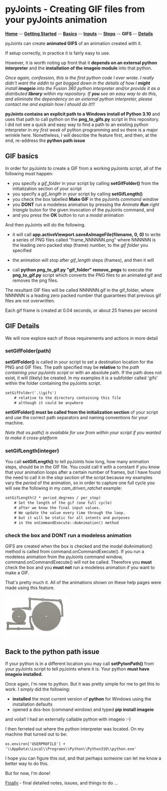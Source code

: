 # pyJoints - Creating GIF files from your pyJoints animation

**[Home](readme.md)** --
**[Getting Started](getting_started.md)** --
**[Basics](basics.md)** --
**[Inputs](inputs.md)** --
**[Steps](steps.md)** --
**GIFS** --
**[Details](details.md)**

pyJoints can create **animated GIFS** of an animation created with it.

If setup correctly, in practice it is fairly easy to use.

However, it is worth noting up front that it **depends on an
external python interpreter** and the **installation of the
imageio module** into that python.

*Once again, confession, this is the first python code I ever wrote.
I really didn't want the addIn to get bogged down in the details of
how I **might** install **imageio** into the Fusion 360 python interpreter
and/or provide it as a distributed **library** within my repository.
If **you** see an easy way to do this, and eliminate the dependency
on an external python interpreter, please contact me and explain
how I should do it!!!*

**pyJoints contains an explicit path to a Windows install of Python 3.10**
and uses that path to call python on the **png_to_gifs.py** script in
this repository.  I did not see a quick and easy way to find a path to
an existing python interpreter in *my first week* of python programming
and so there is a major wrinkle here.  Nonetheless, I will describe
the feature first, and then, at the end, re-address the **python path
issue**


## GIF basics

In order for pyJoints to create a GIF from a working pyJoints script,
all of the following must happen:

- you specify a *gif_folder* in your script by calling **setGifFolder()**
  from the initialization section of your script
- you specify a *gif_length* in your script by calling **setGifLength()**
- you check the box labelled **Make GIF** in the pyJoints *command window*
- you **DONT** run a modeless animation by pressing the *Animate **Run** right triangle* buton
  for the given invocation of the pyJoints command, and
- and you press the **OK** button to run a *modal* animation

And then pyJoints will do the following.

- it will call **app.activeViewport.saveAsImageFile(filename, 0, 0)** to
  write a series of PNG files called "frame_NNNNNN.png" where NNNNNN is
  the leading zero packed step (frame) number, to the *gif folder* you specified

- the animation will stop after *gif_length* steps (frames), and then it will

- call **python png_to_gif.py "gif_folder" remove_pngs** to execute the
  **png_to_gif.py** script which converts the PNG files to
  an animated gif and removes the png files.

The resultant GIF files will be called NNNNNN.gif in the gif_folder,
where NNNNNN is a leading zero packed number that guarantees that
previous gif files are not overwritten.

Each gif frame is created at 0.04 seconds, or about 25 frames per second


## GIF Details

We will now explore each of those requirements and actions in more detail

### setGifFolder(path)

**setGifFolder()** is called in your script to set a destination location for the PNG
and GIF files.   The path specified may be **relative** to the *path containing
your pyJoints script* or with an absolute path.  If the path does not exist, it will
(likely) be created.  In my examples it is a subfolder called 'gifs' within
the folder containing the pyJoints script.

	setGifFolder('.\\gifs')
		# relative to the directory containing this file
		# although it could be anywhere

**setGifFolder() must be called from the initialization section** of your script
and use the correct path separators and naming conventions for your machine.

*Note that os.path() is available for use from within your script if you
wanted to make it cross-platform*


### setGifLength(integer)

You call **setGifLength()** to tell pyJoints how long, how many animation steps,
should be in the GIF file.   You could call it with a constant if you know that
your animation loops after a certain number of frames, but I have found the need
to call it in the *step section* of the script because my examples vary the
*period* of the animation, so in order to capture one full cycle
you will see the following in my *cam_driven_ratchet* example:

	setGifLength(2 * period_degrees / per_step)
		# Set the length of the gif (one full cycle)
		# after we know the final input values.
		# We update the value every time through the loop.
		# but it will be static for all intents and purposes
		# in the onCommandExecute::doAnimation() method


### check the box and DONT run a modeless animation

GIFS are created when the box is checked and the modal doAnimation()
method is called from command.onCommandExecute().  If you
run a modeless animation from the pyJoints command window,
command.onCommandExecute() will not be called.  Therefore you
**must** check the box and you **must not** run a modeless
animation if you want to make a GIF.

That's pretty much it.  All of the animations shown on these
help pages were made using this feature.

<img src="./images/example_animation.gif" alt="gif" width="200" >

## Back to the python path issue

If your python is in a different location you may call **setPytonPath()**
from your pyJoints script to tell pyJoints where it is.  Your python
**must have imageio installed**.

Once again, I'm new to python.  But it was pretty simple for me to get
this to work.  I simply did the following:

- **installed** the most current version of **python** for Windows using the installation defaults
- opened a dos-box (command window) and typed **pip install imageio**

and voila!! I had an externally callable python with imageio :-)

I then ferreted out where the python interpreter was located.
On my machine that turned out to be:

	os.environ['USERPROFILE'] + '\\AppData\\Local\\Programs\\Python\\Python310\\python.exe'

I hope you can figure this out, and that perhaps someone can let me
know a better way to do this.

But for now, I'm done!


[Finally](details.md) - final detailed notes, issues, and things to do ...
